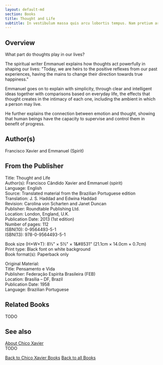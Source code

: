 ```yaml
---
layout: default-md
section: Books
title: Thought and Life
subtitle: In vestibulum massa quis arcu lobortis tempus. Nam pretium arcu in odio vulputate luctus.
---
```


## Overview
What part do thoughts play in our lives?

The spiritual writer Emmanuel explains how thoughts act powerfully in shaping our lives: "Today, we are heirs to the positive reflexes from our past experiences, having the mains to change their direction towards true happiness."

Emmanuel goes on to explain with simplicity, through clear and intelligent ideas together with comparisons based on everyday life, the effects that thought creates in the intimacy of each one, including the ambient in which a person may live.

He further explains the connection between emotion and thought, showing that human beings have the capacity to supervise and control them in benefit of progress.


## Author(s)
Francisco Xavier and Emmanuel (Spirit)

## From the Publisher
Title: 	Thought and Life  
Author(s): 	Francisco Cândido Xavier and Emmanuel (spirit)  
Language: 	English  
Source: 	Translated material from the Brazilian Portuguese edition  
Translation: 	J. S. Haddad and Edwina Haddad  
Revision: 	Carolina von Scharten and Janet Duncan  
Publisher: 	Roundtable Publishing Ltd.  
Location: 	London, England, U.K.  
Publication Date: 	2013 (1st edition)  
Number of pages: 	112  
ISBN(10): 	0-9564493-5-1  
ISBN(13): 	978-0-9564493-5-1  
	  
	
Book size (H×W×T): 	8⅓" × 5½" × 1&#8531" (21.1cm × 14.0cm × 0.7cm)  
Print type: 	Black font on white background  
Book format(s): 	Paperback only  

   
Original Material:  
Title: 	Pensamento e Vida  
Publisher: 	Federação Espírita Brasileira (FEB)  
Location: 	Brasília – DF, Brazil  
Publication Date: 	1958  
Language: 	Brazilian Portuguese  

## Related Books
TODO

## See also
[About Chico Xavier](/profile/chico-xavier)  
TODO


<a href="/books/chico-xavier" class="button">Back to Chico Xavier Books</a>
<a href="/books" class="button">Back to all Books</a>

